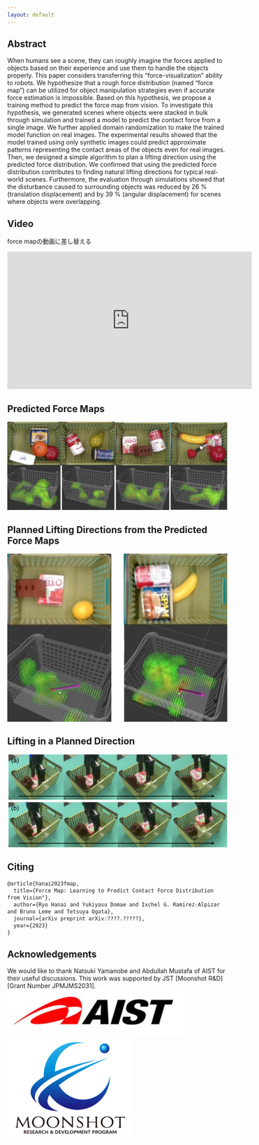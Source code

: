 ```yaml
---
layout: default
---
```


## Abstract

When humans see a scene, they can roughly
imagine the forces applied to objects based on their experience
and use them to handle the objects properly. This
paper considers transferring this “force-visualization” ability to
robots. We hypothesize that a rough force distribution (named
“force map”) can be utilized for object manipulation strategies
even if accurate force estimation is impossible. Based on this
hypothesis, we propose a training method to predict the force
map from vision. To investigate this hypothesis, we generated
scenes where objects were stacked in bulk through simulation
and trained a model to predict the contact force from a single
image. We further applied domain randomization to make the
trained model function on real images. The experimental results
showed that the model trained using only synthetic images
could predict approximate patterns representing the contact
areas of the objects even for real images. Then, we designed a
simple algorithm to plan a lifting direction using the predicted
force distribution. We confirmed that using the predicted force
distribution contributes to finding natural lifting directions for
typical real-world scenes. Furthermore, the evaluation through
simulations showed that the disturbance caused to surrounding
objects was reduced by 26 % (translation displacement) and
by 39 % (angular displacement) for scenes where objects were
overlapping.

## Video

force mapの動画に差し替える
<iframe width="560" height="315" src="https://www.youtube.com/embed/l0IxeqxaI7Q" title="Stiffness-based grasp pose detection from a visible image" frameborder="0" allow="accelerometer; autoplay; clipboard-write; encrypted-media; gyroscope; picture-in-picture; web-share" allowfullscreen></iframe>

## Predicted Force Maps

![predicted_fmap](./images/prediction_real.png)

## Planned Lifting Directions from the Predicted Force Maps

![direction](./images/lifting_direction.png)

## Lifting in a Planned Direction

![real_robot](./images/picking_real_robot.png)

## Citing

```
@article{hanai2023fmap,
  title={Force Map: Learning to Predict Contact Force Distribution from Vision"},
  author={Ryo Hanai and Yukiyasu Domae and Ixchel G. Ramirez-Alpizar and Bruno Leme and Tetsuya Ogata},
  journal={arXiv preprint arXiv:????.?????},
  year={2023}
}
```

## Acknowledgements

We would like to thank Natsuki Yamanobe and Abdullah
Mustafa of AIST for their useful discussions. This work
was supported by JST [Moonshot R&D][Grant Number
JPMJMS2031].
![aist_logo](./images/aist_logo.png)![moonshot_logo](./images/moonshot_logo.png)
